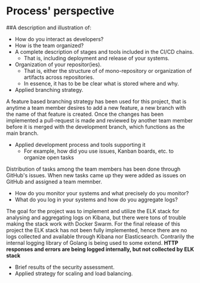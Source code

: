 # Process' perspective

##A description and illustration of:


  - How do you interact as developers?
  - How is the team organized?
  - A complete description of stages and tools included in the CI/CD chains.
    -  That is, including deployment and release of your systems.
  - Organization of your repositor(ies).
    - That is, either the structure of of mono-repository or organization of artifacts across repositories.
    - In essence, it has to be be clear what is stored where and why.
  - Applied branching strategy.

A feature based branching strategy has been used for this project, that is anytime a team member desires to add a new feature, a new branch with the name of that feature is created. Once the changes has been implemented a pull-request is made and reviewed by another team member before it is merged with the development branch, which functions as the main branch. 

  - Applied development process and tools supporting it
    - For example, how did you use issues, Kanban boards, etc. to organize open tasks

Distribution of tasks among the team members has been done through GitHub's issues. When new tasks came up they were added as issues on GitHub and assigned a team memnber. 

  - How do you monitor your systems and what precisely do you monitor?
  - What do you log in your systems and how do you aggregate logs?

The goal for the project was to implement and utilize the ELK stack for analysing and aggregating logs on Kibana, but there were tons of trouble making the stack work with Docker Swarm. For the final release of this project the ELK stack has not been fully implemented, hence there are no logs collected and available through Kibana nor Elasticsearch. Contrarily the internal logging library of Golang is being used to some extend. ****HTTP responses and errors are being logged internally, but not collected by ELK stack****

  - Brief results of the security assessment.
  - Applied strategy for scaling and load balancing.
